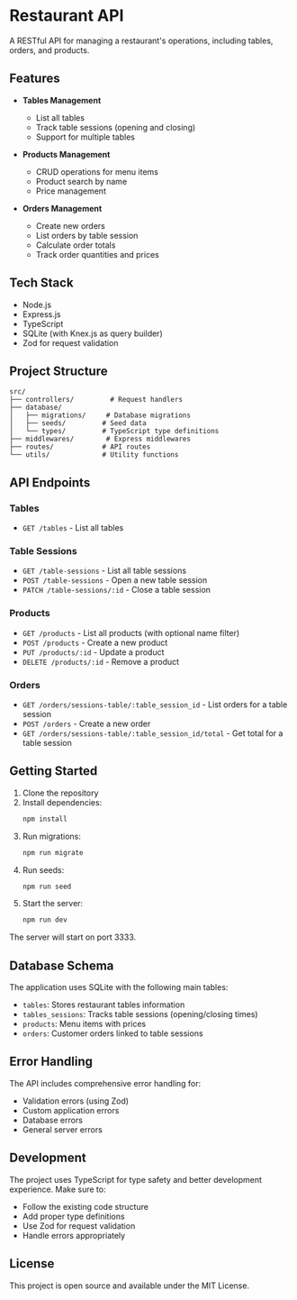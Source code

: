 # Restaurant API

A RESTful API for managing a restaurant's operations, including tables, orders, and products.

## Features

- **Tables Management**

  - List all tables
  - Track table sessions (opening and closing)
  - Support for multiple tables

- **Products Management**

  - CRUD operations for menu items
  - Product search by name
  - Price management

- **Orders Management**
  - Create new orders
  - List orders by table session
  - Calculate order totals
  - Track order quantities and prices

## Tech Stack

- Node.js
- Express.js
- TypeScript
- SQLite (with Knex.js as query builder)
- Zod for request validation

## Project Structure

```
src/
├── controllers/         # Request handlers
├── database/
│   ├── migrations/     # Database migrations
│   ├── seeds/         # Seed data
│   └── types/         # TypeScript type definitions
├── middlewares/        # Express middlewares
├── routes/            # API routes
└── utils/             # Utility functions
```

## API Endpoints

### Tables

- `GET /tables` - List all tables

### Table Sessions

- `GET /table-sessions` - List all table sessions
- `POST /table-sessions` - Open a new table session
- `PATCH /table-sessions/:id` - Close a table session

### Products

- `GET /products` - List all products (with optional name filter)
- `POST /products` - Create a new product
- `PUT /products/:id` - Update a product
- `DELETE /products/:id` - Remove a product

### Orders

- `GET /orders/sessions-table/:table_session_id` - List orders for a table session
- `POST /orders` - Create a new order
- `GET /orders/sessions-table/:table_session_id/total` - Get total for a table session

## Getting Started

1. Clone the repository
2. Install dependencies:
   ```bash
   npm install
   ```
3. Run migrations:
   ```bash
   npm run migrate
   ```
4. Run seeds:
   ```bash
   npm run seed
   ```
5. Start the server:
   ```bash
   npm run dev
   ```

The server will start on port 3333.

## Database Schema

The application uses SQLite with the following main tables:

- `tables`: Stores restaurant tables information
- `tables_sessions`: Tracks table sessions (opening/closing times)
- `products`: Menu items with prices
- `orders`: Customer orders linked to table sessions

## Error Handling

The API includes comprehensive error handling for:

- Validation errors (using Zod)
- Custom application errors
- Database errors
- General server errors

## Development

The project uses TypeScript for type safety and better development experience. Make sure to:

- Follow the existing code structure
- Add proper type definitions
- Use Zod for request validation
- Handle errors appropriately

## License

This project is open source and available under the MIT License.
